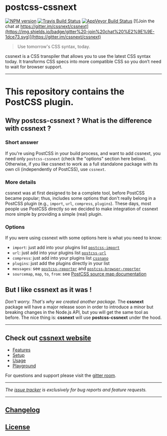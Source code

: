 # postcss-cssnext

[![NPM version](http://img.shields.io/npm/v/postcss-cssnext.svg?style=flat)](https://www.npmjs.org/package/postcss-cssnext)
[![Travis Build Status](https://img.shields.io/travis/cssnext/postcss-cssnext.svg?label=unix%20build)](https://travis-ci.org/cssnext/postcss-cssnext)
[![AppVeyor Build Status](https://img.shields.io/appveyor/ci/MoOx/postcss-cssnext.svg?label=windows%20build)](https://ci.appveyor.com/project/MoOx/postcss-cssnext)
[![Join the chat at https://gitter.im/cssnext/cssnext](https://img.shields.io/badge/gitter%20-join%20chat%20%E2%9E%9E-1dce73.svg)](https://gitter.im/cssnext/cssnext)


> Use tomorrow's CSS syntax, today.

cssnext is a CSS transpiler that allows you to use the latest CSS syntax today.
It transforms CSS specs into more compatible CSS so you don’t need to wait for browser support.

---

# This repository contains the PostCSS plugin.

## Why **postcss-cssnext** ? What is the difference with **cssnext** ?

### Short answer

If you're using PostCSS in your build process, and want to add cssnext, you need only `postcss-cssnext`
(check the "options" section here below).
Otherwise, if you like cssnext to work as a full standalone package with its own cli
(independently of PostCSS), use `cssnext`.

### More details

cssnext was at first designed to be a complete tool, before PostCSS became
popular; thus, includes some options that don't really belong in a PostCSS
plugin (e.g., `import`, `url`, `compress`, `plugins`).
These days, most people use PostCSS directly so we decided to make integration of
cssnext more simple by providing a simple (real) plugin.

### Options

If you were using cssnext with some options here is what you need to know:

- `import`: just add into your plugins list
  [`postcss-import`](https://github.com/postcss/postcss-import)
- `url`: just add into your plugins list
  [`postcss-url`](https://github.com/postcss/postcss-url)
- `compress`: just add into your plugins list
  [`cssnano`](https://github.com/ben-eb/cssnano)
- `plugins`: just add the plugins directly in your list
- `messages`: see
  [`postcss-reporter`](https://github.com/postcss/postcss-reporter)
  and
  [`postcss-browser-reporter`](https://github.com/postcss/postcss-browser-reporter)
- `sourcemap`, `map`, `to`, `from`: see
  [PostCSS source map documentation](https://github.com/postcss/postcss#source-map)


## But I like cssnext as it was !

_Don't worry. That's why we created another package._
The **cssnext** package will have a major release soon in order to introduce a
minor but breaking changes in the Node.js API, but you will get the same tool as
before.
The nice thing is: **cssnext** will use **postcss-cssnext** under the hood.

---

## Check out [cssnext website](http://cssnext.io/)

- [Features](http://cssnext.io/features/)
- [Setup](http://cssnext.io/setup/)
- [Usage](http://cssnext.io/usage/)
- [Playground](http://cssnext.io/playground/)

For questions and support please visit the
[gitter room](https://gitter.im/cssnext/cssnext).

---

_The [issue tracker](https://github.com/cssnext/cssnext/issues) is exclusively for bug reports and feature requests._

---

## [Changelog](CHANGELOG.md)

## [License](LICENSE)
